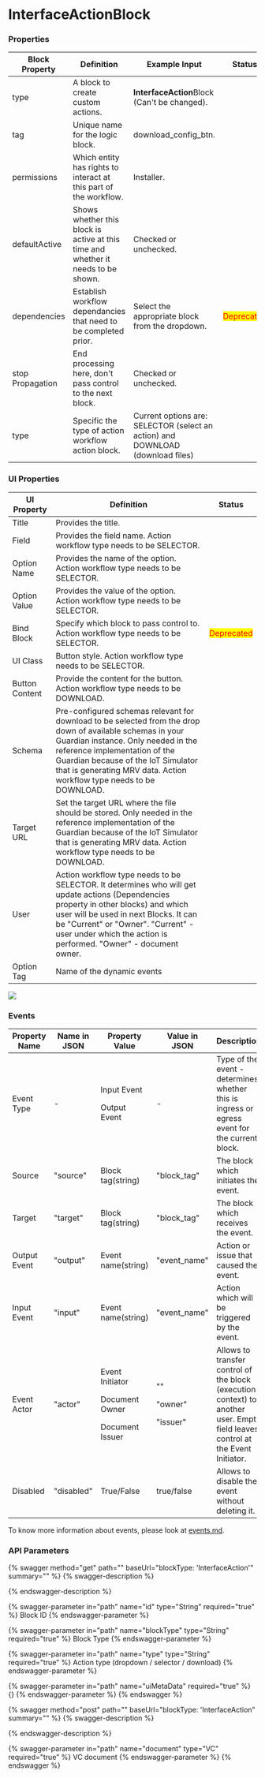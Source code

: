 # InterfaceActionBlock

### Properties

| Block Property   | Definition                                                                        | Example Input                                                                  | Status                                     |
| ---------------- | --------------------------------------------------------------------------------- | ------------------------------------------------------------------------------ | ------------------------------------------ |
| type             | A block to create custom actions.                                                 | **InterfaceAction**Block (Can't be changed).                                   |                                            |
| tag              | Unique name for the logic block.                                                  | download\_config\_btn.                                                         |                                            |
| permissions      | Which entity has rights to interact at this part of the workflow.                 | Installer.                                                                     |                                            |
| defaultActive    | Shows whether this block is active at this time and whether it needs to be shown. | Checked or unchecked.                                                          |                                            |
| dependencies     | Establish workflow dependancies that need to be completed prior.                  | Select the appropriate block from the dropdown.                                | <mark style="color:red;">Deprecated</mark> |
| stop Propagation | End processing here, don't pass control to the next block.                        | Checked or unchecked.                                                          |                                            |
| type             | Specific the type of action workflow action block.                                | Current options are: SELECTOR (select an action) and DOWNLOAD (download files) |                                            |

### UI Properties

| UI Property    | Definition                                                                                                                                                                                                                                                                                      | Status                                     |
| -------------- | ----------------------------------------------------------------------------------------------------------------------------------------------------------------------------------------------------------------------------------------------------------------------------------------------- | ------------------------------------------ |
| Title          | Provides the title.                                                                                                                                                                                                                                                                             |                                            |
| Field          | Provides the field name. Action workflow type needs to be SELECTOR.                                                                                                                                                                                                                             |                                            |
| Option Name    | Provides the name of the option. Action workflow type needs to be SELECTOR.                                                                                                                                                                                                                     |                                            |
| Option Value   | Provides the value of the option. Action workflow type needs to be SELECTOR.                                                                                                                                                                                                                    |                                            |
| Bind Block     | Specify which block to pass control to. Action workflow type needs to be SELECTOR.                                                                                                                                                                                                              | <mark style="color:red;">Deprecated</mark> |
| UI Class       | Button style. Action workflow type needs to be SELECTOR.                                                                                                                                                                                                                                        |                                            |
| Button Content | Provide the content for the button. Action workflow type needs to be DOWNLOAD.                                                                                                                                                                                                                  |                                            |
| Schema         | Pre-configured schemas relevant for download to be selected from the drop down of available schemas in your Guardian instance. Only needed in the reference implementation of the Guardian because of the IoT Simulator that is generating MRV data. Action workflow type needs to be DOWNLOAD. |                                            |
| Target URL     | Set the target URL where the file should be stored. Only needed in the reference implementation of the Guardian because of the IoT Simulator that is generating MRV data. Action workflow type needs to be DOWNLOAD.                                                                            |                                            |
| User           | Action workflow type needs to be SELECTOR. It determines who will get update actions (Dependencies property in other blocks) and which user will be used in next Blocks. It can be "Current" or "Owner". "Current" - user under which the action is performed. "Owner" - document owner.        |                                            |
| Option Tag     | Name of the dynamic events                                                                                                                                                                                                                                                                      |                                            |



![](../../../../.gitbook/assets/Events\_10.png)

### Events

| Property Name | Name in JSON | Property Value                                                    | Value in JSON                          | Description                                                                                                                     |
| ------------- | ------------ | ----------------------------------------------------------------- | -------------------------------------- | ------------------------------------------------------------------------------------------------------------------------------- |
| Event Type    | -            | <p>Input Event</p><p>Output Event</p>                             | -                                      | Type of the event - determines whether this is ingress or egress event for the current block.                                   |
| Source        | "source"     | Block tag(string)                                                 | "block\_tag"                           | The block which initiates the event.                                                                                            |
| Target        | "target"     | Block tag(string)                                                 | "block\_tag"                           | The block which receives the event.                                                                                             |
| Output Event  | "output"     | Event name(string)                                                | "event\_name"                          | Action or issue that caused the event.                                                                                          |
| Input Event   | "input"      | Event name(string)                                                | "event\_name"                          | Action which will be triggered by the event.                                                                                    |
| Event Actor   | "actor"      | <p>Event Initiator</p><p>Document Owner</p><p>Document Issuer</p> | <p>""</p><p>"owner"</p><p>"issuer"</p> | Allows to transfer control of the block (execution context) to another user. Empty field leaves control at the Event Initiator. |
| Disabled      | "disabled"   | True/False                                                        | true/false                             | Allows to disable the event without deleting it.                                                                                |

To know more information about events, please look at [events.md](events.md "mention").

### API Parameters

{% swagger method="get" path="" baseUrl="blockType: 'InterfaceAction'" summary="" %}
{% swagger-description %}

{% endswagger-description %}

{% swagger-parameter in="path" name="id" type="String" required="true" %}
Block ID
{% endswagger-parameter %}

{% swagger-parameter in="path" name="blockType" type="String" required="true" %}
Block Type
{% endswagger-parameter %}

{% swagger-parameter in="path" name="type" type="String" required="true" %}
Action type (dropdown / selector / download)
{% endswagger-parameter %}

{% swagger-parameter in="path" name="uiMetaData" required="true" %}
{}
{% endswagger-parameter %}
{% endswagger %}

{% swagger method="post" path="" baseUrl="blockType: 'InterfaceAction" summary="" %}
{% swagger-description %}

{% endswagger-description %}

{% swagger-parameter in="path" name="document" type="VC" required="true" %}
VC document
{% endswagger-parameter %}
{% endswagger %}
